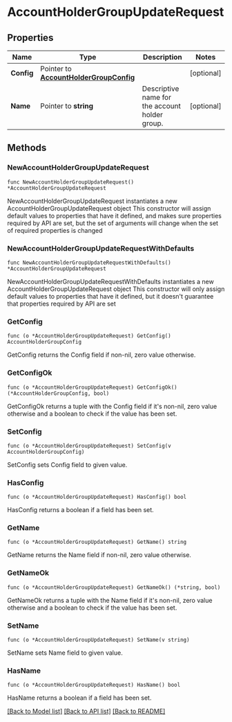 # AccountHolderGroupUpdateRequest

## Properties

Name | Type | Description | Notes
------------ | ------------- | ------------- | -------------
**Config** | Pointer to [**AccountHolderGroupConfig**](AccountHolderGroupConfig.md) |  | [optional] 
**Name** | Pointer to **string** | Descriptive name for the account holder group. | [optional] 

## Methods

### NewAccountHolderGroupUpdateRequest

`func NewAccountHolderGroupUpdateRequest() *AccountHolderGroupUpdateRequest`

NewAccountHolderGroupUpdateRequest instantiates a new AccountHolderGroupUpdateRequest object
This constructor will assign default values to properties that have it defined,
and makes sure properties required by API are set, but the set of arguments
will change when the set of required properties is changed

### NewAccountHolderGroupUpdateRequestWithDefaults

`func NewAccountHolderGroupUpdateRequestWithDefaults() *AccountHolderGroupUpdateRequest`

NewAccountHolderGroupUpdateRequestWithDefaults instantiates a new AccountHolderGroupUpdateRequest object
This constructor will only assign default values to properties that have it defined,
but it doesn't guarantee that properties required by API are set

### GetConfig

`func (o *AccountHolderGroupUpdateRequest) GetConfig() AccountHolderGroupConfig`

GetConfig returns the Config field if non-nil, zero value otherwise.

### GetConfigOk

`func (o *AccountHolderGroupUpdateRequest) GetConfigOk() (*AccountHolderGroupConfig, bool)`

GetConfigOk returns a tuple with the Config field if it's non-nil, zero value otherwise
and a boolean to check if the value has been set.

### SetConfig

`func (o *AccountHolderGroupUpdateRequest) SetConfig(v AccountHolderGroupConfig)`

SetConfig sets Config field to given value.

### HasConfig

`func (o *AccountHolderGroupUpdateRequest) HasConfig() bool`

HasConfig returns a boolean if a field has been set.

### GetName

`func (o *AccountHolderGroupUpdateRequest) GetName() string`

GetName returns the Name field if non-nil, zero value otherwise.

### GetNameOk

`func (o *AccountHolderGroupUpdateRequest) GetNameOk() (*string, bool)`

GetNameOk returns a tuple with the Name field if it's non-nil, zero value otherwise
and a boolean to check if the value has been set.

### SetName

`func (o *AccountHolderGroupUpdateRequest) SetName(v string)`

SetName sets Name field to given value.

### HasName

`func (o *AccountHolderGroupUpdateRequest) HasName() bool`

HasName returns a boolean if a field has been set.


[[Back to Model list]](../README.md#documentation-for-models) [[Back to API list]](../README.md#documentation-for-api-endpoints) [[Back to README]](../README.md)


